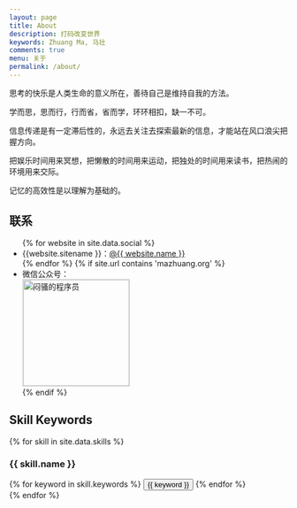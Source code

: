 ```yaml
---
layout: page
title: About
description: 打码改变世界
keywords: Zhuang Ma, 马壮
comments: true
menu: 关于
permalink: /about/
---
```


思考的快乐是人类生命的意义所在，善待自己是维持自我的方法。

学而思，思而行，行而省，省而学，环环相扣，缺一不可。

信息传递是有一定滞后性的，永远去关注去探索最新的信息，才能站在风口浪尖把握方向。

把娱乐时间用来冥想，把懒散的时间用来运动，把独处的时间用来读书，把热闹的环境用来交际。

记忆的高效性是以理解为基础的。

## 联系

<ul>
{% for website in site.data.social %}
<li>{{website.sitename }}：<a href="{{ website.url }}" target="_blank">@{{ website.name }}</a></li>
{% endfor %}
{% if site.url contains 'mazhuang.org' %}
<li>
微信公众号：<br />
<img style="height:192px;width:192px;border:1px solid lightgrey;" src="{{ assets_base_url }}/assets/images/qrcode.jpg" alt="闷骚的程序员" />
</li>
{% endif %}
</ul>


## Skill Keywords

{% for skill in site.data.skills %}
### {{ skill.name }}
<div class="btn-inline">
{% for keyword in skill.keywords %}
<button class="btn btn-outline" type="button">{{ keyword }}</button>
{% endfor %}
</div>
{% endfor %}
